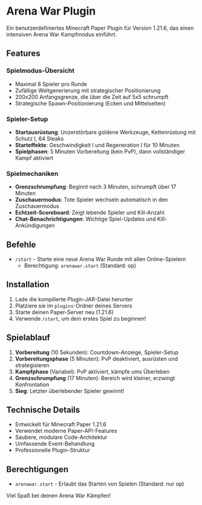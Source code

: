 # Arena War Plugin

Ein benutzerdefiniertes Minecraft Paper Plugin für Version 1.21.6, das einen intensiven Arena War Kampfmodus einführt.

## Features

### Spielmodus-Übersicht
- Maximal 8 Spieler pro Runde
- Zufällige Weltgenerierung mit strategischer Positionierung
- 200x200 Anfangsgrenze, die über die Zeit auf 5x5 schrumpft
- Strategische Spawn-Positionierung (Ecken und Mittelseiten)

### Spieler-Setup
- **Startausrüstung**: Unzerstörbare goldene Werkzeuge, Kettenrüstung mit Schutz I, 64 Steaks
- **Starteffekte**: Geschwindigkeit I und Regeneration I für 10 Minuten
- **Spielphasen**: 5 Minuten Vorbereitung (kein PvP), dann vollständiger Kampf aktiviert

### Spielmechaniken
- **Grenzschrumpfung**: Beginnt nach 3 Minuten, schrumpft über 17 Minuten
- **Zuschauermodus**: Tote Spieler wechseln automatisch in den Zuschauermodus
- **Echtzeit-Scoreboard**: Zeigt lebende Spieler und Kill-Anzahl
- **Chat-Benachrichtigungen**: Wichtige Spiel-Updates und Kill-Ankündigungen

## Befehle

- `/start` - Starte eine neue Arena War Runde mit allen Online-Spielern
  - Berechtigung: `arenawar.start` (Standard: op)

## Installation

1. Lade die kompilierte Plugin-JAR-Datei herunter
2. Platziere sie im `plugins`-Ordner deines Servers
3. Starte deinen Paper-Server neu (1.21.6)
4. Verwende `/start`, um dein erstes Spiel zu beginnen!

## Spielablauf

1. **Vorbereitung** (10 Sekunden): Countdown-Anzeige, Spieler-Setup
2. **Vorbereitungsphase** (5 Minuten): PvP deaktiviert, ausrüsten und strategisieren
3. **Kampfphase** (Variabel): PvP aktiviert, kämpfe ums Überleben
4. **Grenzschrumpfung** (17 Minuten): Bereich wird kleiner, erzwingt Konfrontation
5. **Sieg**: Letzter überlebender Spieler gewinnt!

## Technische Details

- Entwickelt für Minecraft Paper 1.21.6
- Verwendet moderne Paper-API-Features
- Saubere, modulare Code-Architektur
- Umfassende Event-Behandlung
- Professionelle Plugin-Struktur

## Berechtigungen

- `arenawar.start` - Erlaubt das Starten von Spielen (Standard: nur op)

Viel Spaß bei deinen Arena War Kämpfen!